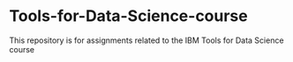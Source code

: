 # Tools-for-Data-Science-course
This repository is for assignments related to the IBM Tools for Data Science course
